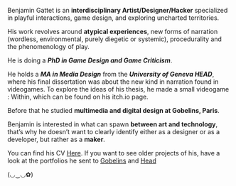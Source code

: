 
Benjamin Gattet is an **interdisciplinary Artist/Designer/Hacker** specialized in playful interactions, game design, and exploring uncharted territories.

His work revolves around **atypical experiences**, new forms of narration (wordless, environmental, purely diegetic or systemic), procedurality and the phenomenology of play.

He is doing a ***PhD in Game Design and Game Criticism***.

He holds a ***MA in Media Design*** from the ***University of Geneva HEAD***, where his final dissertation was about the new kind in narration found in videogames. To explore the ideas of his thesis, he made a small videogame : Within, which can be found on his itch.io page.

Before that he studied **multimedia and digital design at Gobelins, Paris**.

Benjamin is interested in what can spawn **between art and technology**, that’s why he doesn’t want to clearly identify either as a designer or as a developer, but rather as a **maker**.

You can find his CV [Here]("assets/cv.pdf").
If you want to see older projects of his, have a look at the portfolios he sent to [Gobelins]("assets/gobelins2010.pdf") and [Head]("assets/head2012.pdf"}})

 (◡‿◡✿)


<br/>
<br/>
<br/>
